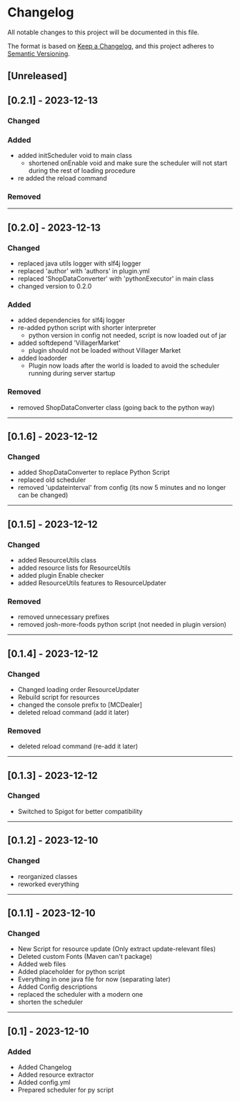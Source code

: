 # Changelog

All notable changes to this project will be documented in this file.

The format is based on [Keep a Changelog](https://keepachangelog.com/en/1.0.0/),
and this project adheres to [Semantic Versioning](https://semver.org/spec/v2.0.0.html).

## [Unreleased]
## [0.2.1] - 2023-12-13

### Changed

### Added
- added initScheduler void to main class
  - shortened onEnable void and make sure the scheduler will not start during the rest of loading procedure
- re added the reload command
### Removed

----------------------------------------------------------------
## [0.2.0] - 2023-12-13

### Changed
- replaced java utils logger with slf4j logger
- replaced 'author' with 'authors' in plugin.yml
- replaced 'ShopDataConverter' with 'pythonExecutor' in main class
- changed version to 0.2.0
### Added
- added dependencies for slf4j logger
- re-added python script with shorter interpreter
  - python version in config not needed, script is now loaded out of jar
- added softdepend 'VillagerMarket'
  - plugin should not be loaded without Villager Market
- added loadorder
  - Plugin now loads after the world is loaded to avoid the scheduler running during server startup
### Removed
- removed ShopDataConverter class (going back to the python way)
----------------------------------------------------------------
## [0.1.6] - 2023-12-12

### Changed

- added ShopDataConverter to replace Python Script
- replaced old scheduler
- removed 'updateinterval' from config (its now 5 minutes and no longer can be changed)
----------------------------------------------------------------
## [0.1.5] - 2023-12-12

### Changed

- added ResourceUtils class
- added resource lists for ResourceUtils
- added plugin Enable checker
- added ResourceUtils features to ResourceUpdater

### Removed

- removed unnecessary prefixes
- removed josh-more-foods python script (not needed in plugin version)
----------------------------------------------------------------
## [0.1.4] - 2023-12-12

### Changed

- Changed loading order ResourceUpdater
- Rebuild script for resources
- changed the console prefix to [MCDealer]
- deleted reload command (add it later)

### Removed

- deleted reload command (re-add it later)
----------------------------------------------------------------
## [0.1.3] - 2023-12-12

### Changed

- Switched to Spigot for better compatibility
----------------------------------------------------------------
## [0.1.2] - 2023-12-10

### Changed

- reorganized classes
- reworked everything
----------------------------------------------------------------
## [0.1.1] - 2023-12-10

### Changed

- New Script for resource update (Only extract update-relevant files)
- Deleted custom Fonts (Maven can't package)
- Added web files
- Added placeholder for python script
- Everything in one java file for now (separating later)
- Added Config descriptions
- replaced the scheduler with a modern one
- shorten the scheduler

----------------------------------------------------------------
## [0.1] - 2023-12-10

### Added

- Added Changelog
- Added resource extractor
- Added config.yml
- Prepared scheduler for py script
